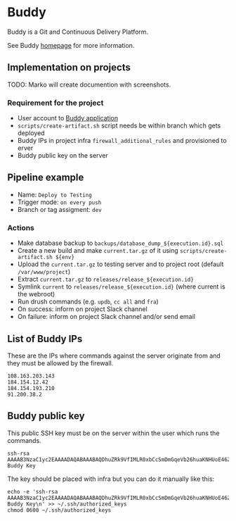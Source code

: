 # Buddy

Buddy is a Git and Continuous Delivery Platform.

See Buddy [homepage](https://buddy.works/) for more information.

## Implementation on projects

TODO: Marko will create documention with screenshots.

### Requirement for the project

- User account to [Buddy application](https://app.buddy.works)
- `scripts/create-artifact.sh` script needs be within branch which gets deployed
- Buddy IPs in project infra `firewall_additional_rules` and provisioned to erver
- Buddy public key on the server

## Pipeline example

- Name: `Deploy to Testing`
- Trigger mode: `on every push`
- Branch or tag assigment: `dev`

### Actions

- Make database backup to `backups/database_dump_${execution.id}.sql`
- Create a new build and make `current.tar.gz` of it using `scripts/create-artifact.sh ${env}`
- Upload the `current.tar.gz` to testing server and to project root (default `/var/www/project`)
- Extract `current.tar.gz` to `releases/release_${execution.id}`
- Symlink `current` to `releases/release_${execution.id}` (where current is the webroot)
- Run drush commands (e.g. `updb`, `cc all` and `fra`)
- On success: inform on project Slack channel
- On failure: inform on project Slack channel and/or send email

## List of Buddy IPs

These are the IPs where commands against the server originate from and they must be allowed by the firewall.

```
108.163.203.143
184.154.12.42
184.154.193.210
91.200.38.2
```

## Buddy public key

This public SSH key must be on the server within the user which runs the commands.

```
ssh-rsa AAAAB3NzaC1yc2EAAAADAQABAAABAQDhuZRk9VfIMLR0xbCcSmDmGqeVb26huaKNHUoE46ZeZaHMe6c9qHb2xZaiVVUb/F0nXxEsQZHrx4OusEL5KrQYIJ0G13WC2pI9WO92jiwdFx+QDSPHT2U6Egu/M76Eavjm57Yv63X7zeFyGpn2k7Prmn8hwSdA+rtxO0EzWdtthmYvQ2LpER7j3yE+e+Vm2w2ED0r2h14iCC+1hdI95ueTYwT2YHX9zHRNg0PdFUwvUkYcbaZFLsuzsRTQA6GZXDxePzp9I7jGoYNyUcjZrmJduuK7aDMcop/0ms96gnXxpH1WpdNp9Pt2nhBkBt8G+xHr3bMloSN/vjw/TCDNtYSj Buddy Key
```

The key should be placed with infra but you can do it manually like this:

```
echo -e 'ssh-rsa AAAAB3NzaC1yc2EAAAADAQABAAABAQDhuZRk9VfIMLR0xbCcSmDmGqeVb26huaKNHUoE46ZeZaHMe6c9qHb2xZaiVVUb/F0nXxEsQZHrx4OusEL5KrQYIJ0G13WC2pI9WO92jiwdFx+QDSPHT2U6Egu/M76Eavjm57Yv63X7zeFyGpn2k7Prmn8hwSdA+rtxO0EzWdtthmYvQ2LpER7j3yE+e+Vm2w2ED0r2h14iCC+1hdI95ueTYwT2YHX9zHRNg0PdFUwvUkYcbaZFLsuzsRTQA6GZXDxePzp9I7jGoYNyUcjZrmJduuK7aDMcop/0ms96gnXxpH1WpdNp9Pt2nhBkBt8G+xHr3bMloSN/vjw/TCDNtYSj Buddy Key\n' >> ~/.ssh/authorized_keys
chmod 0600 ~/.ssh/authorized_keys
```
